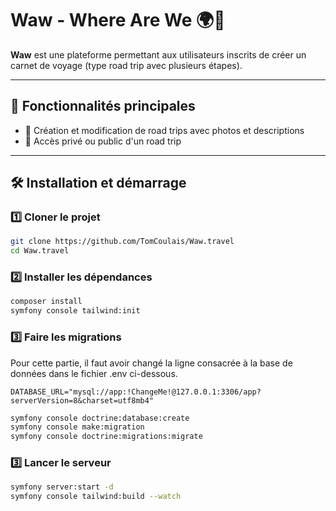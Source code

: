 # Waw - Where Are We 🌍🚐  

**Waw** est une plateforme permettant aux utilisateurs inscrits de créer un carnet
de voyage (type road trip avec plusieurs étapes).

---

## 🚀 Fonctionnalités principales  
- 📍 Création et modification de road trips avec photos et descriptions  
- 👥 Accès privé ou public d'un road trip

---

## 🛠️ Installation et démarrage

### 1️⃣ Cloner le projet

```bash
git clone https://github.com/TomCoulais/Waw.travel
cd Waw.travel
```
### 2️⃣ Installer les dépendances

```bash
composer install
symfony console tailwind:init
```

### 3️⃣ Faire les migrations
Pour cette partie, il faut avoir changé la ligne consacrée à la base de données dans le fichier .env ci-dessous.

```.env
DATABASE_URL="mysql://app:!ChangeMe!@127.0.0.1:3306/app?serverVersion=8&charset=utf8mb4"
```

```bash
symfony console doctrine:database:create
symfony console make:migration
symfony console doctrine:migrations:migrate
```

### 3️⃣ Lancer le serveur

```bash
symfony server:start -d
symfony console tailwind:build --watch
```
